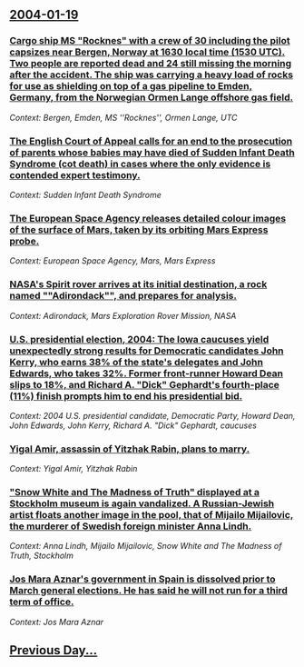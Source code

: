 ## [2004-01-19](/news/2004/01/19/index.md)

### [ Cargo ship MS "Rocknes" with a crew of 30 including the pilot capsizes near Bergen, Norway at 1630 local time (1530 UTC). Two people are reported dead and 24 still missing the morning after the accident. The ship was carrying a heavy load of rocks for use as shielding on top of a gas pipeline to Emden, Germany, from the Norwegian Ormen Lange offshore gas field.](/news/2004/01/19/cargo-ship-ms-rocknes-with-a-crew-of-30-including-the-pilot-capsizes-near-bergen-norway-at-1630-local-time-1530-utc-two-people-are-re.md)
_Context: Bergen, Emden, MS ''Rocknes'', Ormen Lange, UTC_

### [ The English Court of Appeal calls for an end to the prosecution of parents whose babies may have died of Sudden Infant Death Syndrome (cot death) in cases where the only evidence is contended expert testimony.](/news/2004/01/19/the-english-court-of-appeal-calls-for-an-end-to-the-prosecution-of-parents-whose-babies-may-have-died-of-sudden-infant-death-syndrome-cot.md)
_Context: Sudden Infant Death Syndrome_

### [ The European Space Agency releases detailed colour images of the surface of Mars, taken by its orbiting Mars Express probe.](/news/2004/01/19/the-european-space-agency-releases-detailed-colour-images-of-the-surface-of-mars-taken-by-its-orbiting-mars-express-probe.md)
_Context: European Space Agency, Mars, Mars Express_

### [ NASA's Spirit rover arrives at its initial destination, a rock named ""Adirondack"", and prepares for analysis.](/news/2004/01/19/nasa-s-spirit-rover-arrives-at-its-initial-destination-a-rock-named-adirondack-and-prepares-for-analysis.md)
_Context: Adirondack, Mars Exploration Rover Mission, NASA_

### [ U.S. presidential election, 2004: The Iowa caucuses yield unexpectedly strong results for Democratic candidates John Kerry, who earns 38% of the state's delegates and John Edwards, who takes 32%. Former front-runner Howard Dean slips to 18%, and Richard A. "Dick" Gephardt's fourth-place (11%) finish prompts him to end his presidential bid.](/news/2004/01/19/u-s-presidential-election-2004-the-iowa-caucuses-yield-unexpectedly-strong-results-for-democratic-candidates-john-kerry-who-earns-38-o.md)
_Context: 2004 U.S. presidential candidate, Democratic Party, Howard Dean, John Edwards, John Kerry, Richard A. "Dick" Gephardt, caucuses_

### [ Yigal Amir, assassin of Yitzhak Rabin, plans to marry.](/news/2004/01/19/yigal-amir-assassin-of-yitzhak-rabin-plans-to-marry.md)
_Context: Yigal Amir, Yitzhak Rabin_

### [ "Snow White and The Madness of Truth" displayed at a Stockholm museum is again vandalized. A Russian-Jewish artist floats another image in the pool, that of Mijailo Mijailovic, the murderer of Swedish foreign minister Anna Lindh.](/news/2004/01/19/snow-white-and-the-madness-of-truth-displayed-at-a-stockholm-museum-is-again-vandalized-a-russian-jewish-artist-floats-another-image-in.md)
_Context: Anna Lindh, Mijailo Mijailovic, Snow White and The Madness of Truth, Stockholm_

### [ Jos Mara Aznar's government in Spain is dissolved prior to March general elections. He has said he will not run for a third term of office.](/news/2004/01/19/jose-maria-aznar-s-government-in-spain-is-dissolved-prior-to-march-general-elections-he-has-said-he-will-not-run-for-a-third-term-of-offic.md)
_Context: Jos Mara Aznar_

## [Previous Day...](/news/2004/01/18/index.md)

